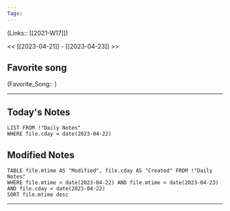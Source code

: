 ```yaml
---
Tags:
---
```

(Links:: [[2021-W17]])

<< [[2023-04-21]] - [[2023-04-23]] >>
## Favorite song
(Favorite_Song:: )

___
## Today's Notes
```dataview
LIST FROM !"Daily Notes"
WHERE file.cday = date(2023-04-22)
```
## Modified Notes
```dataview
TABLE file.mtime AS "Modified", file.cday AS "Created" FROM !"Daily Notes" 
WHERE file.mtime > date(2023-04-22) AND file.mtime < date(2023-04-23) AND file.cday < date(2023-04-22)
SORT file.mtime desc
```
___
